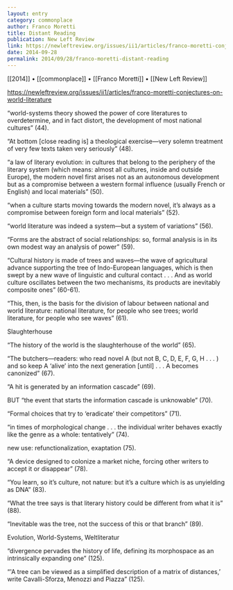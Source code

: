 ```yaml
---
layout: entry
category: commonplace
author: Franco Moretti
title: Distant Reading
publication: New Left Review
link: https://newleftreview.org/issues/ii1/articles/franco-moretti-conjectures-on-world-literature
date: 2014-09-28
permalink: 2014/09/28/franco-moretti-distant-reading
---
```


[[2014]] • [[commonplace]] • [[Franco Moretti]] • [[New Left Review]]

https://newleftreview.org/issues/ii1/articles/franco-moretti-conjectures-on-world-literature

“world-systems theory showed the power of core literatures to overdetermine, and in fact distort, the development of most national cultures” (44).

“At bottom [close reading is] a theological exercise—very solemn treatment of very few texts taken very seriously” (48).

“a law of literary evolution: in cultures that belong to the periphery of the literary system (which means: almost all cultures, inside and outside Europe), the modern novel first arises not as an autonomous development but as a compromise between a western formal influence (usually French or English) and local materials” (50).

“when a culture starts moving towards the modern novel, it’s always as a compromise between foreign form and local materials” (52).

“world literature was indeed a system—but a system of variations” (56).

“Forms are the abstract of social relationships: so, formal analysis is in its own modest way an analysis of power” (59).

“Cultural history is made of trees and waves—the wave of agricultural advance supporting the tree of Indo-European languages, which is then swept by a new wave of linguistic and cultural contact . . . And as world culture oscillates between the two mechanisms, its products are inevitably composite ones” (60-61).

“This, then, is the basis for the division of labour between national and world literature: national literature, for people who see trees; world literature, for people who see waves” (61).



Slaughterhouse

“The history of the world is the slaughterhouse of the world” (65).

“The butchers—readers: who read novel A (but not B, C, D, E, F, G, H . . . ) and so keep A ‘alive’ into the next generation [until] . . . A becomes canonized” (67).

“A hit is generated by an information cascade” (69).

BUT “the event that starts the information cascade is unknowable” (70).

“Formal choices that try to ‘eradicate’ their competitors” (71).

“in times of morphological change . . . the individual writer behaves exactly like the genre as a whole: tentatively” (74).

new use: refunctionalization, exaptation (75).

“A device designed to colonize a market niche, forcing other writers to accept it or disappear” (78).

“You learn, so it’s culture, not nature: but it’s a culture which is as unyielding as DNA” (83).

“What the tree says is that literary history could be different from what it is” (88).

“Inevitable was the tree, not the success of this or that branch” (89).



Evolution, World-Systems, Weltliteratur

“divergence pervades the history of life, defining its morphospace as an intrinsically expanding one” (125).

“'A tree can be viewed as a simplified description of a matrix of distances,’ write Cavalli-Sforza, Menozzi and Piazza” (125).



